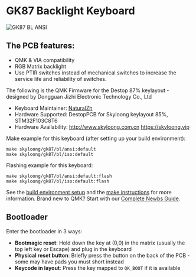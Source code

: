 # GK87 Backlight Keyboard

![GK87 BL ANSI](https://i.imgur.com/pWJwQKGh.jpg)

## The PCB features:
* QMK & VIA compatibility
* RGB Matrix backlight
* Use PTIR switches instead of mechanical switches to increase the service life and reliability of switches.


The following is the QMK Firmware for the Destop 87% keylayout -  designed by Dongguan Jizhi Electronic Technology Co., Ltd

* Keyboard Maintainer: [NaturalZh](https://github.com/NaturalZh)
* Hardware Supported: DestopPCB for Skyloong keylayout 85%, STM32F103C8T6
* Hardware Availability: http://www.skyloong.com.cn  https://skyloong.vip

Make example for this keyboard (after setting up your build environment):

    make skyloong/gk87/bl/ansi:default
    make skyloong/gk87/bl/iso:default

Flashing example for this keyboard:

    make skyloong/gk87/bl/ansi:default:flash
    make skyloong/gk87/bl/iso:default:flash

See the [build environment setup](https://docs.qmk.fm/#/getting_started_build_tools) and the [make instructions](https://docs.qmk.fm/#/getting_started_make_guide) for more information. Brand new to QMK? Start with our [Complete Newbs Guide](https://docs.qmk.fm/#/newbs).

## Bootloader

Enter the bootloader in 3 ways:

* **Bootmagic reset**: Hold down the key at (0,0) in the matrix (usually the top left key or Escape) and plug in the keyboard
* **Physical reset button**: Briefly press the button on the back of the PCB - some may have pads you must short instead
* **Keycode in layout**: Press the key mapped to `QK_BOOT` if it is available
